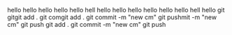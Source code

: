 hello hello hello hello hello hell hello hello hello hello hello hello hell
hello git gitgit add . git comgit add .
git commit -m "new cm"
git pushmit -m "new cm" git push
git add .
git commit -m "new cm"
git push